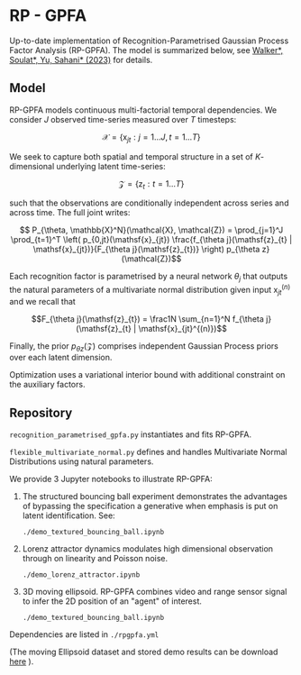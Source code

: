
# RP - GPFA

Up-to-date implementation of Recognition-Parametrised Gaussian Process Factor Analysis (RP-GPFA).
The model is summarized below, see
[Walker\*, Soulat\*, Yu, Sahani\* (2023)](https://arxiv.org/abs/2209.05661) for details.


## Model

RP-GPFA models continuous multi-factorial temporal dependencies. We consider $J$ observed time-series measured over $T$ timesteps:

$$\mathcal{X} = \{ \mathsf{x}_{jt} : j = 1\dots J, t=1\dots T \}$$

We seek to capture both spatial and temporal structure in a set of $K$-dimensional underlying latent time-series:

$$\mathcal{Z}=\{\mathsf{z}_t:t=1 \dots T\}$$

such that the observations are  conditionally independent across series and across time. The full joint writes:

$$ P_{\theta, \mathbb{X}^N}(\mathcal{X}, \mathcal{Z}) = \prod_{j=1}^J \prod_{t=1}^T \left( p_{0,jt}(\mathsf{x}_{jt}) \frac{f_{\theta j}(\mathsf{z}_{t} | \mathsf{x}_{jt})}{F_{\theta j}(\mathsf{z}_{t})} \right) p_{\theta z}(\mathcal{Z})$$


Each recognition factor is parametrised by a neural network $\theta_j$ that outputs the natural parameters of a multivariate normal distribution given input $\mathsf{x}_{jt}^{(n)}$ and we recall that

$$F_{\theta j}(\mathsf{z}_{t}) = \frac1N \sum_{n=1}^N f_{\theta j}(\mathsf{z}_{t} | \mathsf{x}_{jt}^{(n)})$$

Finally, the prior $p_{\theta z}(\mathcal{Z})$ comprises independent Gaussian Process priors over each latent dimension.

Optimization uses a variational interior bound with additional constraint on the auxiliary factors.

## Repository

`recognition_parametrised_gpfa.py` instantiates and fits RP-GPFA.

`flexible_multivariate_normal.py` defines and handles Multivariate Normal Distributions using natural parameters.

We provide 3 Jupyter notebooks to illustrate RP-GPFA:

1) The structured bouncing ball experiment demonstrates the advantages of bypassing the specification a generative when
emphasis is put on latent identification. See:

    `./demo_textured_bouncing_ball.ipynb`

2) Lorenz attractor dynamics modulates high dimensional observation through on linearity and Poisson noise.

    `./demo_lorenz_attractor.ipynb`

3) 3D moving ellipsoid. RP-GPFA combines video and range sensor signal to infer the 2D position of an "agent" of interest.

    `./demo_textured_bouncing_ball.ipynb`


Dependencies are listed in `./rpgpfa.yml`

(The moving Ellipsoid dataset and stored demo results can be download [here](https://www.dropbox.com/sh/70yc801n3p64ke1/AAC3irVxD9p119N22J1qvqYYa?dl=0) ). 

